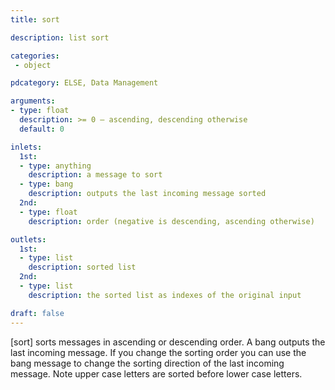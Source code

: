 ```yaml
---
title: sort

description: list sort

categories:
 - object

pdcategory: ELSE, Data Management

arguments:
- type: float
  description: >= 0 — ascending, descending otherwise
  default: 0

inlets:
  1st:
  - type: anything
    description: a message to sort
  - type: bang
    description: outputs the last incoming message sorted
  2nd:
  - type: float
    description: order (negative is descending, ascending otherwise)

outlets:
  1st:
  - type: list
    description: sorted list
  2nd:
  - type: list
    description: the sorted list as indexes of the original input

draft: false
---
```


[sort] sorts messages in ascending or descending order. A bang outputs the last incoming message. If you change the sorting order you can use the bang message to change the sorting direction of the last incoming message. Note upper case letters are sorted before lower case letters.
